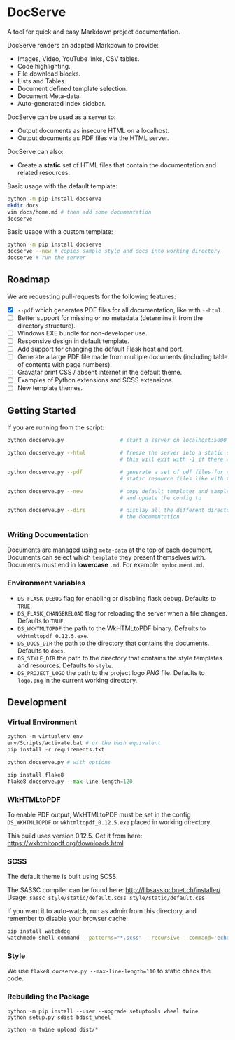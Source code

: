 # DocServe

A tool for quick and easy Markdown project documentation.

DocServe renders an adapted Markdown to provide:

* Images, Video, YouTube links, CSV tables.
* Code highlighting.
* File download blocks.
* Lists and Tables.
* Document defined template selection.
* Document Meta-data.
* Auto-generated index sidebar.

DocServe can be used as a server to:

* Output documents as insecure HTML on a localhost.
* Output documents as PDF files via the HTML server.

DocServe can also:

* Create a **static** set of HTML files that contain the documentation and related resources.

Basic usage with the default template:

```bash
python -m pip install docserve
mkdir docs
vim docs/home.md # then add some documentation
docserve
```

Basic usage with a custom template:

```bash
python -m pip install docserve
docserve --new # copies sample style and docs into working directory
docserve # run the server
```

## Roadmap

We are requesting pull-requests for the following features:

* [X] `--pdf` which generates PDF files for all documentation, like with `--html`.
* [ ] Better support for missing or no metadata (determine it from the directory structure).
* [ ] Windows EXE bundle for non-developer use.
* [ ] Responsive design in default template.
* [ ] Add support for changing the default Flask host and port.
* [ ] Generate a large PDF file made from multiple documents (including table of contents with page numbers).
* [ ] Gravatar print CSS / absent internet in the default theme.
* [ ] Examples of Python extensions and SCSS extensions.
* [ ] New template themes.

## Getting Started

If you are running from the script:

```bash
python docserve.py                  # start a server on localhost:5000

python docserve.py --html           # freeze the server into a static site as a set of HTML files
                                    # this will exit with -1 if there was a problem parsing any file

python docserve.py --pdf            # generate a set of pdf files for each .md file - won't pull through
                                    # static resource files like with the --html command

python docserve.py --new            # copy default templates and sample docs into the working directory
                                    # and update the config to

python docserve.py --dirs           # display all the different directories docserve will use to generate
                                    # the documentation
```

### Writing Documentation

Documents are managed using `meta-data` at the top of each document.
Documents can select which `template` they present themselves with.
Documents must end in **lowercase** `.md`.  For example: `mydocument.md`.


### Environment variables

* `DS_FLASK_DEBUG` flag for enabling or disabling flask debug. Defaults to `TRUE`.
* `DS_FLASK_CHANGERELOAD` flag for reloading the server when a file changes.  Defaults to `TRUE`.
* `DS_WKHTMLTOPDF` the path to the WkHTMLtoPDF binary. Defaults to `wkhtmltopdf_0.12.5.exe`.
* `DS_DOCS_DIR` the path to the directory that contains the documents. Defaults to `docs`.
* `DS_STYLE_DIR` the path to the directory that contains the style templates and resources. Defaults to `style`.
* `DS_PROJECT_LOGO` the path to the project logo *PNG* file.  Defaults to `logo.png` in the current working directory.

## Development

### Virtual Environment

```python
python -m virtualenv env
env/Scripts/activate.bat # or the bash equivalent
pip install -r requirements.txt
```

```python
python docserve.py # with options
```

```python
pip install flake8
flake8 docserve.py --max-line-length=120
```

### WkHTMLtoPDF

To enable PDF output, WkHTMLtoPDF must be set in the config `DS_WKHTMLTOPDF` or `wkhtmltopdf_0.12.5.exe` placed in working directory.

This build uses version 0.12.5. Get it from here: https://wkhtmltopdf.org/downloads.html

### SCSS

The default theme is built using SCSS.

The SASSC compiler can be found here: http://libsass.ocbnet.ch/installer/
Usage: `sassc style/static/default.scss style/static/default.css`

If you want it to auto-watch, run as admin from this directory, and remember to disable your browser cache:

```bash
pip install watchdog
watchmedo shell-command --patterns="*.scss" --recursive --command='echo "${watch_src_path}" && sassc style/static/default.scss style/static/default.css' .
````

### Style

We use `flake8 docserve.py --max-line-length=110` to static check the code.

### Rebuilding the Package

```
python -m pip install --user --upgrade setuptools wheel twine
python setup.py sdist bdist_wheel

python -m twine upload dist/*
```
